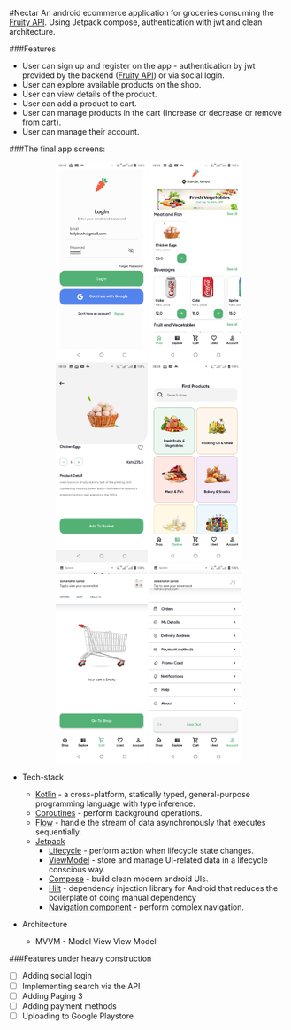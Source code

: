 #Nectar 
An android ecommerce application for groceries consuming the [Fruity API](https://github.com/kelvinbush/Fruity-S). Using
Jetpack compose, authentication with jwt and clean architecture.


###Features
* User can sign up and register on the app - authentication by jwt provided by the backend ([Fruity API](https://github.com/kelvinbush/Fruity-S)) or via social login.
* User can explore available products on the shop.
* User can view details of the product.
* User can add a product to cart.
* User can manage products in the cart (Increase or decrease or remove from cart).
* User can manage their account.

###The final app screens:

<p align="center">
<img src="images/1.png" width="33%"/>
<img src="images/2.png" width="33%"/> 
<img src="images/3.png" width="33%"/> 
<img src="images/4.png" width="33%"/>
<img src="images/5.png" width="33%"/> 
<img src="images/6.png" width="33%"/> 
</p>

* Tech-stack
    * [Kotlin](https://kotlinlang.org/) - a cross-platform, statically typed, general-purpose programming language with type inference.
    * [Coroutines](https://kotlinlang.org/docs/reference/coroutines-overview.html) - perform background operations.
    * [Flow](https://kotlinlang.org/docs/reference/coroutines/flow.html) - handle the stream of data asynchronously that executes sequentially.
    * [Jetpack](https://developer.android.com/jetpack)
        * [Lifecycle](https://developer.android.com/topic/libraries/architecture/lifecycle) - perform action when lifecycle state changes.
        * [ViewModel](https://developer.android.com/topic/libraries/architecture/viewmodel) - store and manage UI-related data in a lifecycle conscious way.
        * [Compose](https://developer.android.com/jetpack/compose?gclsrc=ds&gclsrc=ds) - build clean modern android UIs.
        * [Hilt](https://developer.android.com/training/dependency-injection/hilt-android) - dependency injection library for Android that reduces the boilerplate of doing manual dependency
        * [Navigation component](https://developer.android.com/guide/navigation) - perform complex navigation. 

* Architecture
    * MVVM - Model View View Model


###Features under heavy construction

- [ ] Adding social login
- [ ] Implementing search via the API
- [ ] Adding Paging 3
- [ ] Adding payment methods
- [ ] Uploading to Google Playstore